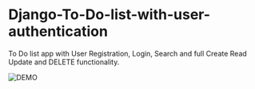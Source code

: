 # Django-To-Do-list-with-user-authentication
To Do list app with User Registration, Login, Search and full Create Read Update and DELETE functionality.

![DEMO](../master/rasm.jpg)
